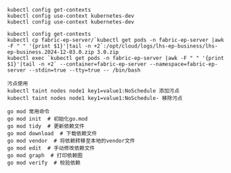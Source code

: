 
```
kubectl config get-contexts
kubectl config use-context kubernetes-dev
kubectl config use-context kubernetes-dev
```

    kubectl config get-contexts
    kubectl cp fabric-ep-server/`kubectl get pods -n fabric-ep-server |awk -F " " '{print $1}'|tail -n +2`:/opt/cloud/logs/lhs-ep-business/lhs-ep-business.2024-12-03.0.zip 3.0.zip
    kubectl exec `kubectl get pods -n fabric-ep-server |awk -F " " '{print $1}'|tail -n +2` --container=fabric-ep-server --namespace=fabric-ep-server --stdin=true --tty=true -- /bin/bash


~~~
污点使用
kubectl taint nodes node1 key1=value1:NoSchedule 添加污点
kubectl taint nodes node1 key1=value1:NoSchedule- 移除污点

go mod 常用命令
go mod init  # 初始化go.mod
go mod tidy  # 更新依赖文件
go mod download  # 下载依赖文件
go mod vendor  # 将依赖转移至本地的vendor文件
go mod edit  # 手动修改依赖文件
go mod graph  # 打印依赖图
go mod verify  # 校验依赖